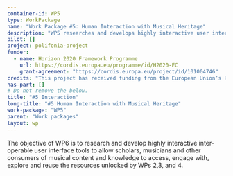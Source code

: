 ```yaml
---
container-id: WP5
type: WorkPackage
name: "Work Package #5: Human Interaction with Musical Heritage"
description: "WP5 researches and develops highly interactive user interfaces to allow scholars, musicians to access, engage with, explore, and reuse musical heritage."
pilot: []
project: polifonia-project
funder:
  - name: Horizon 2020 Framework Programme
    url: https://cordis.europa.eu/programme/id/H2020-EC
    grant-agreement: "https://cordis.europa.eu/project/id/101004746"
credits: "This project has received funding from the European Union’s Horizon 2020 research and innovation programme under grant agreement N. 101004746."
has-part: []
# Do not remove the below.
title: "#5 Interaction"
long-title: "#5 Human Interaction with Musical Heritage"
work-package: "WP5"
parent: "Work packages"
layout: wp
--- 
```


The objective of WP6 is to research and develop highly interactive inter-operable user interface tools to allow scholars, musicians and other consumers of musical content and knowledge to access, engage with, explore and reuse the resources unlocked by WPs 2,3, and 4.
